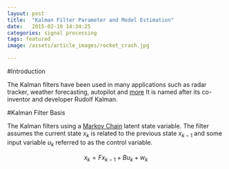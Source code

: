 ```yaml
---
layout: post
title:  "Kalman Filter Parameter and Model Estimation"
date:   2015-02-10 14:34:25
categories: signal processing
tags: featured
image: /assets/article_images/rocket_crash.jpg

---
```


#Introduction

The Kalman filters have been used in many applications such as radar
tracker, weather forecasting, autopilot and [more](http://en.wikipedia.org/wiki/Kalman_filter#Applications)
It is named after its co-inventor and developer Rudolf Kalman.

#Kalman Filter Basis

The Kalman filters using a [Markov Chain](http://en.wikipedia.org/wiki/Markov_chain)
latent state variable. The filter assumes the current state $x_k$ is related
to the previous state $x_{k-1}$ and some input variable $u_k$ referred to
as the control variable.

$$ x_k = F x_{k-1} + B u_k + w_k $$
